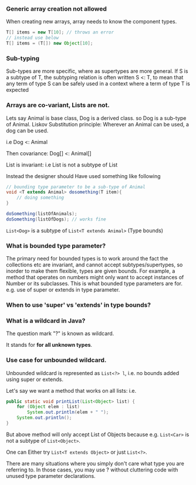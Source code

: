 
### Generic array creation not allowed

When creating new arrays, array needs to know the component types.

``` java
T[] items = new T[10]; // throws an error
// instead use below
T[] items = (T[]) new Object[10];
```

### Sub-typing

Sub-types are more specific, where as supertypes are more general.
 If S is a subtype of T, the subtyping relation is often written S <: T, to mean that any term of type S can be safely used in a context where a term of type T is expected

### Arrays are co-variant, Lists are not.

Lets say Animal is base class, Dog is a derived class. so Dog is a sub-type of Animal.
Liskov Substitution principle: Wherever an Animal can be used, a dog can be used.

i.e Dog <: Animal


Then covariance: Dog[] <: Animal[]

List is invariant: i.e List<Dog> is not a subtype of List<Animal>

Instead the designer should Have used something like following
``` java
// bounding type parameter to be a sub-type of Animal
void <T extends Animal> dosomething(T item){
    // doing something
}

doSomething(listOfAnimals);
doSomething(listOfDogs); // works fine
```

`List<Dog>` is a subtype of `List<T extends Animal>` (Type bounds)

### What is bounded type parameter?

The primary need for bounded types is to work around the fact the collections etc are invariant, and cannot accept subtypes/supertypes, so inorder to make them flexible, types are given bounds. For example, a method that operates on numbers might only want to accept instances of Number or its subclasses. This is what bounded type parameters are for. e.g. use of super or extends in type parameter.


### When to use 'super' vs 'extends' in type bounds?



### What is a wildcard in Java?

The question mark "?" is known as wildcard.

It stands for **for all unknown types**.


### Use case for unbounded wildcard.

Unbounded wildcard is represented as `List<?> l`, i.e. no bounds added using super or extends.

Let's say we want a method that works on all lists:
i.e.
``` java
public static void printList(List<Object> list) {
    for (Object elem : list)
        System.out.println(elem + " ");
    System.out.println();
}
```
But above method will only accept List of Objects because e.g.
`List<Car>` is not a subtype of `List<Object>`.

One can Either try `List<T extends Object>` or just `List<?>`.

There are many situations where you simply don't care what type you are referring to. In those cases, you may use ? without cluttering code with unused type parameter declarations.

